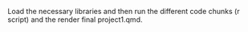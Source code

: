 Load the necessary libraries and then run the different code chunks (r script) and the render final project1.qmd. 

